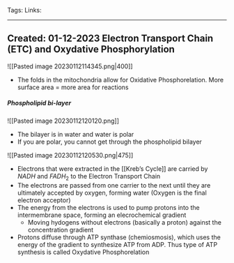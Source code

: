 Tags:
Links: 

---
Created: 01-12-2023
Electron Transport Chain (ETC) and Oxydative Phosphorylation
---

![[Pasted image 20230112114345.png|400]]
- The folds in the mitochondria allow for Oxidative Phosphorelation. More surface area = more area for reactions

##### Phospholipid bi-layer
![[Pasted image 20230112120120.png]]
- The bilayer is in water and water is polar
- If you are polar, you cannot get through the phospholipid bilayer

![[Pasted image 20230112120530.png|475]]
- Electrons that were extracted in the [[Kreb’s Cycle]] are carried by $NADH$ and $FADH_2$ to the Electron Transport Chain
- The electrons are passed from one carrier to the next until they are ultimately accepted by oxygen, forming water (Oxygen is the final electron acceptor)
- The energy from the electrons is used to pump protons into the intermembrane space, forming an elecrochemical gradient
	- Moving hydogens without electrons (basically a proton) against the concentration gradient
- Protons diffuse through ATP synthase (chemiosmosis), which uses the energy of the gradient to synthesize ATP from ADP. Thus type of ATP synthesis is called Oxydative Phosphorelation